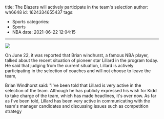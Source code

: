 title: The Blazers will actively participate in the team's selection
author: wh6648
id: 1624334655437
tags: 
- Sports
categories: 
- Sports
- NBA
date: 2021-06-22 12:04:15
---
![](https://p8.itc.cn/images01/20210622/9def158da560461c973213f89a879d54.jpeg)


On June 22, it was reported that Brian windhurst, a famous NBA player, talked about the recent situation of pioneer star Lillard in the program today. He said that judging from the current situation, Lillard is actively participating in the selection of coaches and will not choose to leave the team,

Brian Windhorst said: "I've been told that Lillard is very active in the selection of the team. Although he has publicly expressed his wish for Kidd to take charge of the team, which has made headlines, it's over now. As far as I've been told, Lillard has been very active in communicating with the team's manager candidates and discussing issues such as competition strategy

